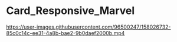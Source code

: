 # Card_Responsive_Marvel


https://user-images.githubusercontent.com/96500247/158026732-85c0c14c-ee31-4a8b-bae2-9b0daef2000b.mp4


